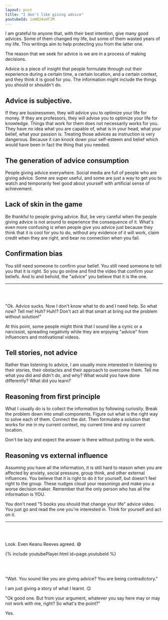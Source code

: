 ```yaml
---
layout: post
title: "I don't like giving advice"
youtubeId: inN024vHTJM
---
```


I am grateful to anyone that, with their best intention, give many good advices. Some of them changed my life, but some of them wasted years of my life. This writings aim to help protecting you from the latter one.

The reason that we seek for advice is we are in a process of making decisions.

Advice is a piece of insight that people formulate through out their experience during a certain time, a certain location, and a certain context, and they think it is good for you. The information might include the things you should or shouldn't do.

## Advice is subjective.

If they are businessmen, they will advice you to optimize your life for money. If they are professors, they will advise you to optimize your life for knowledge. Things that work for them does not necessarily works for you. They have no idea what you are capable of, what is in your head, what your belief, what your passion is. Treating those advices as instruction is very dangerous. Because it can knock down your self-esteem and belief which would have been in fact the thing that you needed.

## The generation of advice consumption

People giving advice everywhere. Social media are full of people who are giving advice. Some are super useful, and some are just a way to get you to watch and temporarily feel good about yourself with artificial sense of achievement.

## Lack of skin in the game

Be thankful to people giving advice. But, be very careful when the people giving advice is not around to experience the consequence of it. What's even more confusing is when people give you advice just because they think that it is cool for you to do, without any evidence of it will work, claim credit when they are right, and bear no connection when you fail.

## Confirmation bias

You still need someone to confirm your belief. You still need someone to tell you that it is right. So you go online and find the video that confirm your beliefs. And lo and behold, the "advice" you believe that it is the one.

<hr />
<br />
<br />

"Ok. Advice sucks. Now I don't know what to do and I need help. So what now? Tell me! Huh? Huh!? Don't act all that smart at bring out the problem without solution!"

At this point, some people might think that I sound like a cynic or a narcissist, spreading negativity while they are enjoying "advice" from influencers and motivational videos.

## Tell stories, not advice

Rather than listening to advice, I am usually more interested in listening to their stories, their obstacles and their approach to overcome them. Tell me what you did and didn't do, and why? What would you have done differently? What did you learn?

## Reasoning from first principle

What I usually do is to collect the information by following curiosity. Break the problem down into small components. Figure out what is the right way to solve each of them. Connect the dot. Then formulate a solution that works for me in my current context, my current time and my current location.

Don't be lazy and expect the answer is there without putting in the work.

## Reasoning vs external influence

Assuming you have all the information, it is still hard to reason when you are affected by anxiety, social pressure, group think, and other external influences. You believe that it is right to do it for yourself, but doesn't feel right to the group. These nudges cloud your reasonings and make you a worse decision maker. Remember that the only person who has all the information is YOU.

You don't need "5 books you should that change your life" advice video. You just go and read the one you're interested in. Think for yourself and act on it.

<hr />
<br />
<br />

Look. Even Keanu Reeves agreed. 😅

{% include youtubePlayer.html id=page.youtubeId %}

<br />
<br />

"Wait. You sound like you are giving advice? You are being contradictory."

I am just giving a story of what I learnt. 😉

"Ok good one. But from your argument, whatever you say here may or may not work with me, right? So what's the point?"

Yes.
